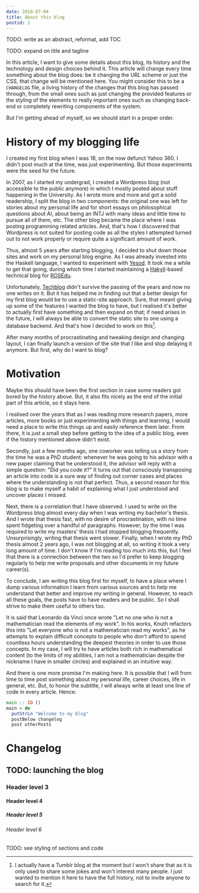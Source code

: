 ```yaml
---
date: 2018-07-04
title: About this blog
postid: 1
---
```


TODO: write as an abstract, reformat, add TOC

TODO: expand on title and tagline

In this article, I want to give some details about this blog, its history and
the technology and design choices behind it. This article will change
every time something about the blog does: be it changing the URL scheme or
just the CSS, that change will be mentioned here. You might consider this to
be a `CHANGELOG` file, a living history of the changes that this blog has
passed through, from the small ones such as just changing the provided
features or the styling of the elements to really important ones such as
changing back-end or completely rewriting components of the system.

But I'm getting ahead of myself, so we should start in a proper order.

# History of my blogging life

I created my first blog when I was 18, on the now defunct Yahoo 360. I didn't
post much at the time, was just experimenting. But those experiments were the
seed for the future.

In 2007, as I started my undergrad, I created a Wordpress blog (not
accessible to the public anymore) in which I mostly posted about stuff
happening in the University. As I wrote more and more and got a solid
readership, I split the blog in two components: the original one was left for
stories about my personal life and for short essays on philosophical questions
about AI, about being an INTJ with many ideas and little time to pursue all of
them, etc. The other blog became the place where I was posting programming
related articles. And, that's how I discovered that Wordpress is not suited
for posting code as all the styles I attempted turned out to not work properly
or require quite a significant amount of work.

Thus, almost 5 years after starting blogging, I decided to shut down those
sites and work on my personal blog engine. As I was already invested into the
Haskell language, I wanted to experiment with [Yesod][yesod]. It took me a
while to get that going, during which time I started maintaining a
[Hakyll][hakyll]-based technical blog for [ROSEdu][rosedu].

Unfortunately, [Techblog][techblog] didn't survive the passing of the years
and now no one writes on it. But it has helped me in finding out that a better
design for my first blog would be to use a static-site approach. Sure, that
meant giving up some of the features I wanted the blog to have, but I realised
it's better to actually first have something and then expand on that; if need
arises in the future, I will always be able to convert the static site to one
using a database backend. And that's how I decided to work on this[^1].

After many months of procrastinating and tweaking design and changing layout,
I can finally launch a version of the site that I like and stop delaying it
anymore. But first, why do I want to blog?

# Motivation

Maybe this should have been the first section in case some readers got bored
by the history above. But, it also fits nicely as the end of the initial part
of this article, so it stays here.

I realised over the years that as I was reading more research papers, more
articles, more books or just experimenting with things and learning, I would
need a place to write this things up and easily reference them later. From
there, it is just a small step before getting to the idea of a public blog,
even if the history mentioned above didn't exist.

Secondly, just a few months ago, one coworker was telling us a story from the
time he was a PhD student: whenever he was going to his advisor with a new
paper claiming that he understood it, the advisor will reply with a simple
question: "Did you code it?" It turns out that consciously transposing an
article into code is a sure way of finding out corner cases and places where
the understanding is not that perfect. Thus, a second reason for this blog is
to make myself a habit of explaining what I just understood and uncover places
I missed.

Next, there is a correlation that I have observed. I used to write on the
Wordpress blog almost every day when I was writing my bachelor's thesis. And I
wrote that thesis fast, with no desire of procrastination, with no time spent
fidgeting over a handful of paragraphs. However, by the time I was required to
write my masters' thesis I had stopped blogging frequently. Unsurprisingly,
writing that thesis went slower. Finally, when I wrote my PhD thesis almost 2
years ago, I was not blogging at all, so writing it took a very long amount of
time. I don't know if I'm reading too much into this, but I feel that there is
a connection between the two so I'd prefer to keep blogging regularly to help
me write proposals and other documents in my future career(s).

To conclude, I am writing this blog first for myself, to have a place where I
dump various information I learn from various sources and to help me
understand that better and improve my writing in general. However, to reach
all these goals, the posts have to have readers and be public. So I shall
strive to make them useful to others too.

It is said that Leonardo da Vinci once wrote "Let no one who is not a
mathematician read the elements of my work". In his works, Knuth refactors
this into "Let everyone who is not a mathematician read my works", as he
attempts to explain difficult concepts to people who don't afford to spend
countless hours understanding the deepest theories in order to use those
concepts. In my case, I will try to have articles both rich in mathematical
content (to the limits of my abilities, I am not a mathematician despite the
nickname I have in smaller circles) and explained in an intuitive way.

And there is one more promise I'm making here. It is possible that I will from
time to time post something about my personal life, career choices, life in
general, etc. But, to honor the subtitle, I will always write at least one
line of code in every article. Hence:

```haskell
main :: IO ()
main = do
  putStrLn "Welcome to my blog"
  postBelow changelog
  post otherPosts
```

# Changelog

## TODO: launching the blog

### Header level 3

#### Header level 4

##### Header level 5

###### Header level 6

TODO: see styling of sections and code

[yesod]: https://www.yesodweb.com/ "Yesod"
[hakyll]: https://jaspervdj.be/hakyll/
[rosedu]: http://www.rosedu.org/
[techblog]: http://techblog.rosedu.org/

[^1]: I actually have a Tumblr blog at the moment but I won't share that as it
  is only used to share some jokes and won't interest many people. I just
  wanted to mention it here to have the full history, not to invite anyone to
  search for it.
